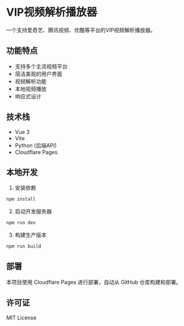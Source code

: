 # VIP视频解析播放器

一个支持爱奇艺、腾讯视频、优酷等平台的VIP视频解析播放器。

## 功能特点

- 支持多个主流视频平台
- 简洁美观的用户界面
- 视频解析功能
- 本地视频播放
- 响应式设计

## 技术栈

- Vue 3
- Vite
- Python (后端API)
- Cloudflare Pages

## 本地开发

1. 安装依赖
```bash
npm install
```

2. 启动开发服务器
```bash
npm run dev
```

3. 构建生产版本
```bash
npm run build
```

## 部署

本项目使用 Cloudflare Pages 进行部署，自动从 GitHub 仓库构建和部署。

## 许可证

MIT License
